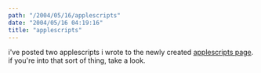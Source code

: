 ```yaml
---
path: "/2004/05/16/applescripts" 
date: "2004/05/16 04:19:16" 
title: "applescripts" 
---
```

i've posted two applescripts i wrote to the newly created <a href="http://www.randomchaos.com/software/applescript/">applescripts page</a>. if you're into that sort of thing, take a look.